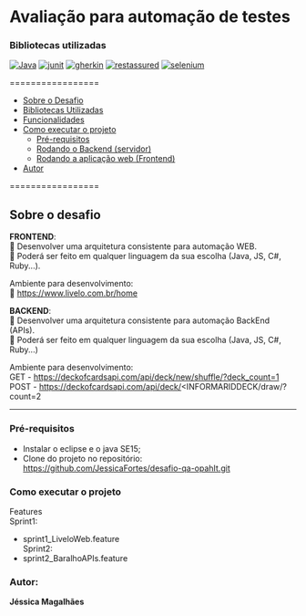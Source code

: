 # **Avaliação para automação de testes**

### Bibliotecas utilizadas

[![Java](https://img.shields.io/badge/java-v.1.8.291-blueviolet.svg)](https://www.java.com/pt-BR/)  [![junit](https://img.shields.io/badge/junit-5-red.svg)](https://junit.org/junit4/) [![gherkin](https://img.shields.io/badge/gherkin-2.12.2-brightgreen.svg)](https://cucumber.io/docs/gherkin/) [![restassured](https://img.shields.io/badge/restassured-2.9.0-brightgreen.svg)](https://github.com/rest-assured/rest-assured/wiki/ReleaseNotes29) [![selenium](https://img.shields.io/badge/selenium-3.141.59-blue.svg)](https://www.seleniumhq.org/)

=================
<!--ts-->
   * [Sobre o Desafio](#-sobre-o-desafio)
   * [Bibliotecas Utilizadas](#-bibliotecas-utilizadas)
   * [Funcionalidades](#-funcionalidades)   
   * [Como executar o projeto](#-como-executar-o-projeto)
     * [Pré-requisitos](#pré-requisitos)
     * [Rodando o Backend (servidor)](#user-content--rodando-o-backend-servidor)
     * [Rodando a aplicação web (Frontend)](#user-content--rodando-a-aplicação-web-frontend)
   * [Autor](#-autor)
<!--te-->
=================

## Sobre o desafio 

**FRONTEND**:
<br> Desenvolver uma arquitetura consistente para automação WEB.
<br> Poderá ser feito em qualquer linguagem da sua escolha (Java, JS, C#, Ruby...).

Ambiente para desenvolvimento:<br>
 <a>https://www.livelo.com.br/home</a>

**BACKEND**:
<br> Desenvolver uma arquitetura consistente para automação BackEnd (APIs).
<br> Poderá ser feito em qualquer linguagem da sua escolha (Java, JS, C#, Ruby...)

Ambiente para desenvolvimento:
<br>GET - <a>https://deckofcardsapi.com/api/deck/new/shuffle/?deck_count=1</a>
<br>POST - <a>https://deckofcardsapi.com/api/deck/<INFORMARIDDECK/draw/?count=2</a>

---

### Pré-requisitos

- Instalar o eclipse e o java SE15;
- Clone do projeto no repositório:<br>
 <a>https://github.com/JessicaFortes/desafio-qa-opahIt.git</a>

### Como executar o projeto
Features <br> 
Sprint1:<br>
- sprint1_LiveloWeb.feature
<br>Sprint2:<br>
- sprint2_BaralhoAPIs.feature

### Autor: 
<b>Jéssica Magalhães